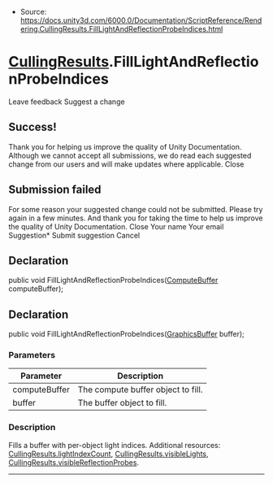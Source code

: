 * Source: https://docs.unity3d.com/6000.0/Documentation/ScriptReference/Rendering.CullingResults.FillLightAndReflectionProbeIndices.html

#  [CullingResults](https://docs.unity3d.com/6000.0/Documentation/ScriptReference/Rendering.CullingResults.html).FillLightAndReflectionProbeIndices
Leave feedback
Suggest a change
## Success!
Thank you for helping us improve the quality of Unity Documentation. Although we cannot accept all submissions, we do read each suggested change from our users and will make updates where applicable.
Close
## Submission failed
For some reason your suggested change could not be submitted. Please <a>try again</a> in a few minutes. And thank you for taking the time to help us improve the quality of Unity Documentation.
Close
Your name Your email Suggestion* Submit suggestion
Cancel
## Declaration
public void FillLightAndReflectionProbeIndices([ComputeBuffer](https://docs.unity3d.com/6000.0/Documentation/ScriptReference/ComputeBuffer.html) computeBuffer); 
## Declaration
public void FillLightAndReflectionProbeIndices([GraphicsBuffer](https://docs.unity3d.com/6000.0/Documentation/ScriptReference/GraphicsBuffer.html) buffer); 
### Parameters
Parameter | Description  
---|---  
computeBuffer | The compute buffer object to fill.  
buffer | The buffer object to fill.  
### Description
Fills a buffer with per-object light indices.
Additional resources: [CullingResults.lightIndexCount](https://docs.unity3d.com/6000.0/Documentation/ScriptReference/Rendering.CullingResults-lightIndexCount.html), [CullingResults.visibleLights](https://docs.unity3d.com/6000.0/Documentation/ScriptReference/Rendering.CullingResults-visibleLights.html), [CullingResults.visibleReflectionProbes](https://docs.unity3d.com/6000.0/Documentation/ScriptReference/Rendering.CullingResults-visibleReflectionProbes.html).
* * *
